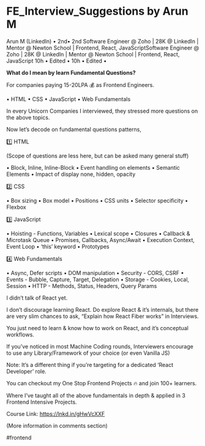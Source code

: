 # FE_Interview_Suggestions by Arun M

Arun M (LinkedIn)
• 2nd• 2nd
Software Engineer @ Zoho | 28K @ LinkedIn | Mentor @ Newton School | Frontend, React, JavaScriptSoftware Engineer @ Zoho | 28K @ LinkedIn | Mentor @ Newton School | Frontend, React, JavaScript
10h • Edited • 10h • Edited •

<strong>
What do I mean by learn Fundamental Questions?
</strong>

For companies paying 15-20LPA 💰 as Frontend Engineers.

• HTML
• CSS
• JavaScript
• Web Fundamentals

In every Unicorn Companies I interviewed, they stressed more questions on the above topics.

Now let’s decode on fundamental questions patterns,

1️⃣ HTML

(Scope of questions are less here, but can be asked many general stuff)

• Block, Inline, Inline-Block
• Event handling on elements
• Semantic Elements
• Impact of display none, hidden, opacity

2️⃣ CSS

• Box sizing
• Box model
• Positions
• CSS units
• Selector specificity
• Flexbox

3️⃣ JavaScript

• Hoisting - Functions, Variables
• Lexical scope
• Closures
• Callback & Microtask Queue
• Promises, Callbacks, Async/Await
• Execution Context, Event Loop
• ‘this’ keyword
• Prototypes

4️⃣ Web Fundamentals

• Async, Defer scripts
• DOM manipulation
• Security - CORS, CSRF
• Events - Bubble, Capture, Target, Delegation
• Storage - Cookies, Local, Session
• HTTP - Methods, Status, Headers, Query Params

I didn’t talk of React yet.

I don’t discourage learning React. Do explore React & it’s internals, but there are very slim chances to ask, “Explain how React Fiber works” in Interviews.

You just need to learn & know how to work on React, and it’s conceptual workflows.

If you’ve noticed in most Machine Coding rounds, Interviewers encourage to use any Library/Framework of your choice (or even Vanilla JS)

Note: It’s a different thing if you’re targeting for a dedicated ‘React Developer’ role.

You can checkout my One Stop Frontend Projects 🔥 and join 100+ learners.

Where I’ve taught all of the above fundamentals in depth & applied in 3 Frontend Intensive Projects.

Course Link: https://lnkd.in/gHwVcXXF


(More information in comments section)

#frontend
